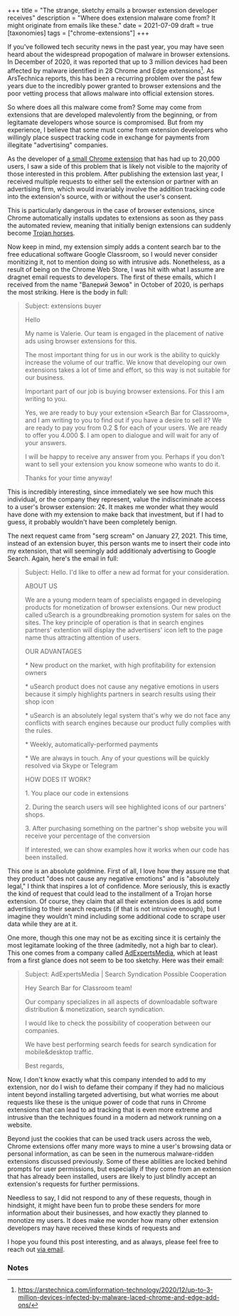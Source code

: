 +++
title = "The strange, sketchy emails a browser extension developer receives"
description = "Where does extension malware come from? It might originate from emails like these."
date = 2021-07-09
draft = true
[taxonomies]
tags = ["chrome-extensions"]
+++

If you've followed tech security news in the past year, you may have seen heard about the widespread propogation of malware in browser extensions. In December of 2020, it was reported that up to 3 million devices had been affected by malware identified in 28 Chrome and Edge extensions[^1]. As ArsTechnica reports, this has been a recurring problem over the past few years due to the incredibly power granted to browser extensions and the poor vetting process that allows malware into official extension stores.

So where does all this malware come from? Some may come from extensions that are developed malevolently from the beginning, or from legitamate developers whose source is compromised. But from my experience, I believe that some must come from extension developers who willingly place suspect tracking code in exchange for payments from illegitate "advertising" companies.

As the developer of [a small Chrome extension](https://chrome.google.com/webstore/detail/search-bar-for-classroom/dmlfplbdckbemkkhkojekbagnpldghnc?hl=en) that has had up to 20,000 users, I saw a side of this problem that is likely not visible to the majority of those interested in this problem. After publishing the extension last year, I received multiple requests to either sell the extension or partner with an advertising firm, which would invariably involve the addition tracking code into the extension's source, with or without the user's consent. 

This is particularly dangerous in the case of browser extensions, since Chrome automatically installs updates to extensions as soon as they pass the automated review, meaning that initially benign extensions can suddenly become [Trojan horses](https://en.wikipedia.org/wiki/Trojan_horse_(computing)).

Now keep in mind, my extension simply adds a content search bar to the free educational software Google Classroom, so I would never consider monitizing it, not to mention doing so with intrusive ads. Nonetheless, as a result of being on the Chrome Web Store, I was hit with what I assume are dragnet email requests to developers. The first of these emails, which I received from the name "Валерий Земов" in October of 2020, is perhaps the most striking. Here is the body in full:

> Subject: extensions buyer
>
> Hello
>
> My name is Valerie.
> Our team is engaged in the placement of native ads using browser extensions for this.
> 
> The most important thing for us in our work is the ability to quickly increase the volume of our traffic. We know that developing our own extensions takes a lot of time and effort, so this way is not suitable for our business.
> 
> Important part of our job is buying browser extensions. For this I am writing to you.
>
> Yes, we are ready to buy your extension «Search Bar for Classroom», and I am writing to you to find out if you have a desire to sell it?  We are ready to pay you from 0.2 $ for each of your users. We are ready to offer you 4.000 $. I am open to dialogue and will wait for any of your answers.
> 
> I will be happy to receive any answer from you. Perhaps if you don't want to sell your extension you know someone who wants to do it.
> 
> Thanks for your time anyway!

This is incredibly interesting, since immediately we see how much this individual, or the company they represent, value the indiscriminate access to a user's browser extension: 2¢. It makes me wonder what they would have done with my extension to make back that investment, but if I had to guess, it probably wouldn't have been completely benign.

The next request came from "serg scream" on January 27, 2021. This time, instead of an extension buyer, this person wants me to insert their code into my extension, that will seemingly add additionaly advertising to Google Search. Again, here's the email in full:

> Subject: Hello. I'd like to offer a new ad format for your consideration.
>
> ABOUT US
>
> We are a young modern team of specialists engaged in developing products for monetization of browser extensions. Our new product called uSearch is a groundbreaking promotion system for sales on the sites. The key principle of operation is that in search engines partners' extention will display the advertisers' icon left to the page name thus attracting attention of users.
>
> OUR ADVANTAGES
>
> \* New product on the market, with high profitability for extension owners
>
> \* uSearch product does not cause any negative emotions in users because it simply highlights partners in search results using their shop icon
>
> \* uSearch is an absolutely legal system that's why we do not face any conflicts with search engines because our product fully complies with the rules.
>
> \* Weekly, automatically-performed payments
>
> \* We are always in touch. Any of your questions will be quickly resolved via Skype or Telegram
>
> HOW DOES IT WORK?
>
> 1\. You place our code in extensions
>
> 2\. During the search users will see highlighted icons of our partners' shops.
>
> 3\. After purchasing something on the partner's shop website you will receive your percentage of the conversion
>
> If interested, we can show examples how it works when our code has been installed.

This one is an absolute goldmine. First of all, I love how they assure me that they product "does not cause any negative emotions" and is "absolutely legal," I think that inspires a lot of confidence. More seriously, this is exactly the kind of request that could lead to the installment of a Trojan horse extension. Of course, they claim that all their extension does is add some advertising to their search requests (if that is not intrusive enough), but I imagine they wouldn't mind including some additional code to scrape user data while they are at it.

One more, though this one may not be as exciting since it is certainly the most legitamate looking of the three (admitedly, not a high bar to clear). This one comes from a company called [AdExpertsMedia](https://www.adexpertsmedia.com), which at least from a first glance does not seem to be too sketchy. Here was their email:

> Subject: AdExpertsMedia | Search Syndication Possible Cooperation
>
> Hey Search Bar for Classroom team!
>
> Our company specializes in all aspects of downloadable software distribution & monetization, search syndication.
> 
> I would like to check the possibility of cooperation between our companies.
>
> We have best performing search feeds for search syndication for mobile&desktop traffic.
> 
> Best regards,

Now, I don't know exactly what this company intended to add to my extension, nor do I wish to defame their company if they had no malicious intent beyond installing targeted advertising, but what worries me about requests like these is the unique power of code that runs in Chrome extensions that can lead to ad tracking that is even more extreme and intrusive than the techniques found in a modern ad network running on a website. 

Beyond just the cookies that can be used track users across the web, Chrome extensions offer many more ways to mine a user's browsing data or personal information, as can be seen in the numerous malware-ridden extensions discussed previously. Some of these abilities are locked behind prompts for user permissions, but especially if they come from an extension that has already been installed, users are likely to just blindly accept an extension's requests for further permissions.

Needless to say, I did not respond to any of these requests, though in hindsight, it might have been fun to probe these senders for more information about their businesses, and how exactly they planned to monotize my users. It does make me wonder how many other extension developers may have received these kinds of requests and 

I hope you found this post interesting, and as always, please feel free to reach out [via email](mailto:micahcantor01@gmail.com).

### Notes

[^1]: https://arstechnica.com/information-technology/2020/12/up-to-3-million-devices-infected-by-malware-laced-chrome-and-edge-add-ons/